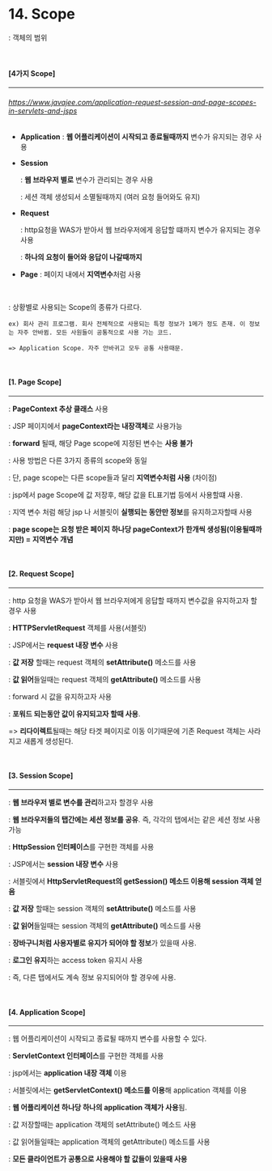# 14. Scope

: 객체의 범위

<br>

#### [4가지 Scope]

---

###### https://www.javajee.com/application-request-session-and-page-scopes-in-servlets-and-jsps

- **Application** : **웹 어플리케이션이 시작되고 종료될때까지** 변수가 유지되는 경우 사용

- **Session**

   : **웹 브라우저 별로** 변수가 관리되는 경우 사용

  : 세션 객체 생성되서 소멸될때까지 (여러 요청 들어와도 유지)

- **Request** 

  : http요청을 WAS가 받아서 웹 브라우저에게 응답할 떄까지 변수가 유지되는 경우 사용

  : **하나의 요청이 들어와 응답이 나갈때까지**

- **Page** : 페이지 내에서 **지역변수**처럼 사용

  <br>

: 상황별로 사용되는 Scope의 종류가 다르다.

```
ex) 회사 관리 프로그램. 회사 전체적으로 사용되는 특정 정보가 1메가 정도 존재. 이 정보는 자주 안바뀜. 모든 사원들이 공통적으로 사용 가는 코드.

=> Application Scope. 자주 안바귀고 모두 공통 사용때문.
```

<br>

#### [1. Page Scope]

---

: **PageContext 추상 클래스** 사용

: JSP 페이지에서 **pageContext라는 내장객체**로 사용가능

: **forward** 될때, 해당 Page scope에 지정된 변수는 **사용 불가**

: 사용 방법은 다른 3가지 종류의 scope와 동일

: 단, page scope는 다른 scope들과 달리 **지역변수처럼 사용** (차이점)

: jsp에서 page Scope에 값 저장후, 해당 값을 EL표기법 등에서 사용할떄 사용.

: 지역 변수 처럼 해당 jsp 나 서블릿이 **실행되는 동안만 정보**를 유지하고자할때 사용

: **page scope는 요청 받은 페이지 하나당 pageContext가 한개씩 생성됨(이용될때까지만) = 지역변수 개념**

<br>

#### [2. Request Scope]

----

: http 요청을 WAS가 받아서 웹 브라우저에게 응답할 때까지 변수값을 유지하고자 할 경우 사용

: **HTTPServletRequest** 객체를 사용(서블릿)

: JSP에서는 **request 내장 변수** 사용

: **값 저장** 할때는 request 객체의 **setAttribute()** 메소드를 사용

: **값 읽어**들일때는 request 객체의 **getAttribute()** 메소드를 사용

: forward 시 값을 유지하고자 사용

: **포워드 되는동안 값이 유지되고자 할때 사용**.

=> **리다이렉트**될때는 해당 타겟 페이지로 이동 이기때문에 기존 Request 객체는 사라지고 새롭게 생성된다.

<br>

#### [3. Session Scope]

----

: **웹 브라우저 별로 변수를 관리**하고자 할경우 사용

: **웹 브라우저들의 탭간에는 세션 정보를 공유**. 즉, 각각의 탭에서는 같은 세션 정보 사용가능

: **HttpSession 인터페이스**를 구현한 객체를 사용

: JSP에서는 **session 내장 변수** 사용

: 서블릿에서 **HttpServletRequest의 getSession() 메소드 이용해 session 객체 얻음**

: **값 저장** 할때는 session 객체의 **setAttribute()** 메소드를 사용

: **값 읽어**들일때는 session 객체의 **getAttribute()** 메소드를 사용

: **장바구니처럼 사용자별로 유지가 되어야 할 정보**가 있을때 사용.

: **로그인 유지**하는 access token 유지시 사용

: 즉, 다른 탭에서도 계속 정보 유지되어야 할 경우에 사용.

<br>

#### [4. Application Scope]

----

: 웹 어플리케이션이 시작되고 종료될 때까지 변수를 사용할 수 있다.

: **ServletContext 인터페이스**를 구현한 객체를 사용

: jsp에서는 **application 내장 객체** 이용

: 서블릿에서는 **getServletContext() 메소드를 이용**해 application 객체를 이용

: **웹 어플리케이션 하나당 하나의 application 객체가 사용**됨.

: 값 저장할때는 application 객체의 setAttribute() 메소드 사용

: 값 읽어들일때는 application 객체의 getAttribute() 메소드를 사용

: **모든 클라이언트가 공통으로 사용해야 할 값들이 있을때 사용**

<br>

